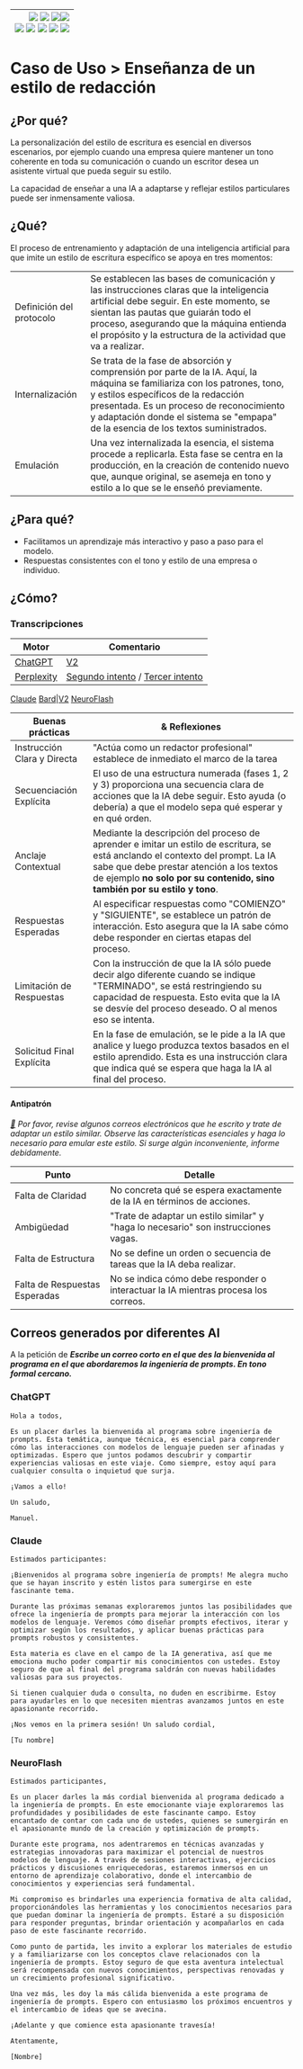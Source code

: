 <div align=right>

|[![](https://img.shields.io/badge/-Inicio-FFF?style=flat&logo=Emlakjet&logoColor=black)](/README.md) [![](https://img.shields.io/badge/-Introducción-FFF?style=flat&logo=abbrobotstudio&logoColor=black)](/documentos/intro.md) [![](https://img.shields.io/badge/-Panorámica-FFF?style=flat&logo=openstreetmap&logoColor=black)](/documentos/panoramica.md)[![](https://img.shields.io/badge/-Modelos_de_lenguaje-FFF?style=flat&logo=LiveChat&logoColor=black)](/documentos/LLMs.md)<br>  [![](https://img.shields.io/badge/-Prompts-FFF?style=flat&logo=Proton&logoColor=black)](/documentos/prompts/README.md) [![](https://img.shields.io/badge/-Ing,_de_prompts-FFF?style=flat&logo=googleearthengine&logoColor=black)](/documentos/ingenieriaDePrompts/README.md) [![](https://img.shields.io/badge/-Patrones-FFF?style=flat&logo=textpattern&logoColor=black)](/documentos/ingenieriaDePrompts/patrones/README.md) [![](https://img.shields.io/badge/8vP-FFF?style=flat&logo=v8&logoColor=black)](/documentos/prompts/mejoresPracticas/8virtudesDelPrompting.md) [![](https://img.shields.io/badge/-Casos_de_uso-FFF?style=flat&logo=gitbook&logoColor=black)](/documentos/casosDeUso/README.md)|
|-:|

</div>

# Caso de Uso > Enseñanza de un estilo de redacción

## ¿Por qué?

La personalización del estilo de escritura es esencial en diversos escenarios, por ejemplo cuando una empresa quiere mantener un tono coherente en toda su comunicación o cuando un escritor desea un asistente virtual que pueda seguir su estilo. 

La capacidad de enseñar a una IA a adaptarse y reflejar estilos particulares puede ser inmensamente valiosa.

## ¿Qué? 

El proceso de entrenamiento y adaptación de una inteligencia artificial para que imite un estilo de escritura específico se apoya en tres momentos:

| | |
|-|-|
Definición del protocolo|Se establecen las bases de comunicación y las instrucciones claras que la inteligencia artificial debe seguir. En este momento, se sientan las pautas que guiarán todo el proceso, asegurando que la máquina entienda el propósito y la estructura de la actividad que va a realizar.
Internalización|Se trata de la fase de absorción y comprensión por parte de la IA. Aquí, la máquina se familiariza con los patrones, tono, y estilos específicos de la redacción presentada. Es un proceso de reconocimiento y adaptación donde el sistema se "empapa" de la esencia de los textos suministrados.
Emulación|Una vez internalizada la esencia, el sistema procede a replicarla. Esta fase se centra en la producción, en la creación de contenido nuevo que, aunque original, se asemeja en tono y estilo a lo que se le enseñó previamente.

## ¿Para qué?

- Facilitamos un aprendizaje más interactivo y paso a paso para el modelo.
- Respuestas consistentes con el tono y estilo de una empresa o individuo.


## ¿Cómo?

### Transcripciones 

|Motor|Comentario
|-|-|
[ChatGPT](https://chat.openai.com/share/584af1d9-e459-4fc3-b571-bf8a3c317d66)|[V2](https://chat.openai.com/share/8fc8b4ff-05b4-4d3f-8a45-d2fa1ebf7e7a)
[Perplexity](https://www.perplexity.ai/search/4b47fa6d-3aeb-43e2-aabc-49c04f8bd925?s=c)|[Segundo intento](https://www.perplexity.ai/search/7d8ee161-fac4-401f-9668-a06baf2eaf97?s=c) / [Tercer intento](https://www.perplexity.ai/search/dc12f7d7-074a-406d-b900-c553b4c1ec14?s=c)
[Claude](https://claude.ai/chat/659fe307-aa6d-464a-b665-7681019d6e13)
[Bard](https://g.co/bard/share/031c9cf35f98)|[V2](https://g.co/bard/share/59632753bce2)
[NeuroFlash](https://app.neuro-flash.com/ai-writer/48f76c1007e11d7ebdc55f5c86a629df/preview)

|Buenas prácticas|& Reflexiones
|-|-|
Instrucción Clara y Directa|"Actúa como un redactor profesional" establece de inmediato el marco de la tarea
Secuenciación Explícita|El uso de una estructura numerada (fases 1, 2 y 3) proporciona una secuencia clara de acciones que la IA debe seguir. Esto ayuda (o debería) a que el modelo sepa qué esperar y en qué orden.
Anclaje Contextual|Mediante la descripción del proceso de aprender e imitar un estilo de escritura, se está anclando el contexto del prompt. La IA sabe que debe prestar atención a los textos de ejemplo **no solo por su contenido, sino también por su estilo y tono**.
Respuestas Esperadas|Al especificar respuestas como "COMIENZO" y "SIGUIENTE", se establece un patrón de interacción. Esto asegura que la IA sabe cómo debe responder en ciertas etapas del proceso.
Limitación de Respuestas|Con la instrucción de que la IA sólo puede decir algo diferente cuando se indique "TERMINADO", se está restringiendo su capacidad de respuesta. Esto evita que la IA se desvíe del proceso deseado. O al menos eso se intenta.
Solicitud Final Explícita|En la fase de emulación, se le pide a la IA que analice y luego produzca textos basados en el estilo aprendido. Esta es una instrucción clara que indica qué se espera que haga la IA al final del proceso.

#### Antipatrón

*[:link:]() Por favor, revise algunos correos electrónicos que he escrito y trate de adaptar un estilo similar. Observe las características esenciales y haga lo necesario para emular este estilo. Si surge algún inconveniente, informe debidamente.*

|Punto|Detalle|
|-|-|
Falta de Claridad|No concreta qué se espera exactamente de la IA en términos de acciones.
Ambigüedad|"Trate de adaptar un estilo similar" y "haga lo necesario" son instrucciones vagas.
Falta de Estructura|No se define un orden o secuencia de tareas que la IA deba realizar.
Falta de Respuestas Esperadas|No se indica cómo debe responder o interactuar la IA mientras procesa los correos.

## Correos generados por diferentes AI

A la petición de ***Escribe un correo corto en el que des la bienvenida al programa en el que abordaremos la ingeniería de prompts. En tono formal cercano.***

### ChatGPT

    Hola a todos,

    Es un placer darles la bienvenida al programa sobre ingeniería de prompts. Esta temática, aunque técnica, es esencial para comprender cómo las interacciones con modelos de lenguaje pueden ser afinadas y optimizadas. Espero que juntos podamos descubrir y compartir experiencias valiosas en este viaje. Como siempre, estoy aquí para cualquier consulta o inquietud que surja.

    ¡Vamos a ello!

    Un saludo,

    Manuel.

### Claude

    Estimados participantes:

    ¡Bienvenidos al programa sobre ingeniería de prompts! Me alegra mucho que se hayan inscrito y estén listos para sumergirse en este fascinante tema.

    Durante las próximas semanas exploraremos juntos las posibilidades que ofrece la ingeniería de prompts para mejorar la interacción con los modelos de lenguaje. Veremos cómo diseñar prompts efectivos, iterar y optimizar según los resultados, y aplicar buenas prácticas para prompts robustos y consistentes.

    Esta materia es clave en el campo de la IA generativa, así que me emociona mucho poder compartir mis conocimientos con ustedes. Estoy seguro de que al final del programa saldrán con nuevas habilidades valiosas para sus proyectos.

    Si tienen cualquier duda o consulta, no duden en escribirme. Estoy para ayudarles en lo que necesiten mientras avanzamos juntos en este apasionante recorrido.

    ¡Nos vemos en la primera sesión! Un saludo cordial,

    [Tu nombre]

### NeuroFlash

    Estimados participantes,

    Es un placer darles la más cordial bienvenida al programa dedicado a la ingeniería de prompts. En este emocionante viaje exploraremos las profundidades y posibilidades de este fascinante campo. Estoy encantado de contar con cada uno de ustedes, quienes se sumergirán en el apasionante mundo de la creación y optimización de prompts.

    Durante este programa, nos adentraremos en técnicas avanzadas y estrategias innovadoras para maximizar el potencial de nuestros modelos de lenguaje. A través de sesiones interactivas, ejercicios prácticos y discusiones enriquecedoras, estaremos inmersos en un entorno de aprendizaje colaborativo, donde el intercambio de conocimientos y experiencias será fundamental.

    Mi compromiso es brindarles una experiencia formativa de alta calidad, proporcionándoles las herramientas y los conocimientos necesarios para que puedan dominar la ingeniería de prompts. Estaré a su disposición para responder preguntas, brindar orientación y acompañarlos en cada paso de este fascinante recorrido.

    Como punto de partida, les invito a explorar los materiales de estudio y a familiarizarse con los conceptos clave relacionados con la ingeniería de prompts. Estoy seguro de que esta aventura intelectual será recompensada con nuevos conocimientos, perspectivas renovadas y un crecimiento profesional significativo.

    Una vez más, les doy la más cálida bienvenida a este programa de ingeniería de prompts. Espero con entusiasmo los próximos encuentros y el intercambio de ideas que se avecina.

    ¡Adelante y que comience esta apasionante travesía!

    Atentamente,

    [Nombre]
